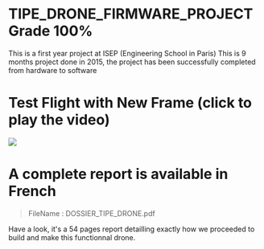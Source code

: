 # TIPE_DRONE_FIRMWARE_PROJECT Grade 100%
This is a first year project at ISEP (Engineering School in Paris)
This is 9 months project done in 2015, the project has been successfully completed from hardware to software

# Test Flight with New Frame (click to play the video)
[![](http://img.youtube.com/vi/MBKLoea0xyA/0.jpg)](http://www.youtube.com/watch?v=MBKLoea0xyA "TIPE DRONE TEST FLIGHT")


# A complete report is available in French

> FileName : DOSSIER_TIPE_DRONE.pdf

Have a look, it's a 54 pages report detailling exactly how we proceeded to build and make this functionnal drone. 
